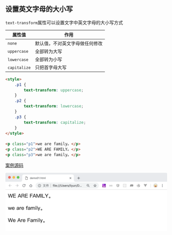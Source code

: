 ## 设置英文字母的大小写

`text-transform`属性可以设置文字中英文字母的大小写方式

| 属性值       | 作用                           |
| ------------ | ------------------------------ |
| `none`       | 默认值，不对英文字母做任何修改 |
| `uppercase`  | 全部转为大写                   |
| `lowercase`  | 全部转为小写                   |
| `capitalize` | 只把首字母大写                 |

```html
<style>
    .p1 {
        text-transform: uppercase;
    }
    .p2 {
        text-transform: lowercase;
    }
    .p3 {
        text-transform: capitalize;
    }
</style>

<p class="p1">we are family。</p>
<p class="p2">WE ARE FAMILY。</p>
<p class="p3">we are family。</p>
```

[案例源码](./demo/demo01.html)

![](./images/01.png)
